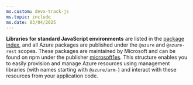 ```yaml
---
ms.custom: devx-track-js
ms.topic: include
ms.date: 03/04/2025
---
```


**Libraries for standard JavaScript environments** are listed in the [package index](../azure-sdk-library-package-index.md), and all Azure packages are published under the `@azure` and `@azure-rest` scopes. These packages are maintained by Microsoft and can be found on npm under the publisher [microsoft1es](https://www.npmjs.com/~microsoft1es). This structure enables you to easily provision and manage Azure resources using management libraries (with names starting with `@azure/arm-`) and interact with these resources from your application code.